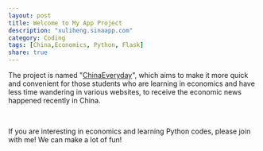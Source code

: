 ```yaml
---
layout: post
title: Welcome to My App Project
description: "xuliheng.sinaapp.com"
category: Coding
tags: [China,Economics, Python, Flask]
share: true
---
```

The project is named "[ChinaEveryday](xuliheng.sinaapp.com)", which aims to make it more quick and convenient for those students who are learning in economics and have less time wandering in various websites, to receive the economic news happened recently in China.  

<br/>

If you are interesting in economics and learning Python codes, please join with me! We can make a lot of fun!
